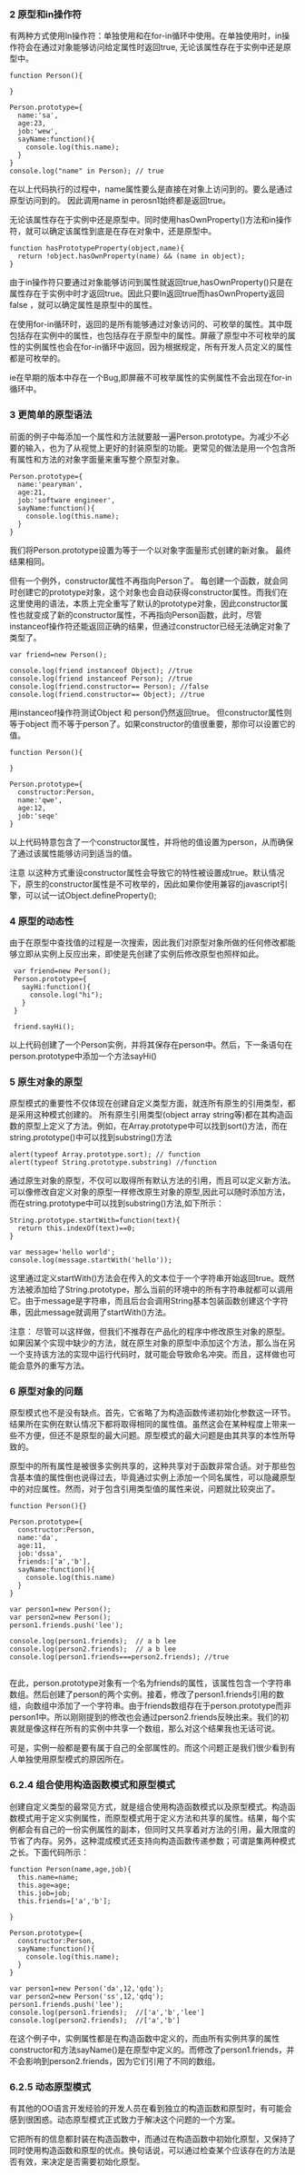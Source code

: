 
### 2 原型和in操作符

有两种方式使用In操作符：单独使用和在for-in循环中使用。在单独使用时，in操作符会在通过对象能够访问给定属性时返回true,
无论该属性存在于实例中还是原型中。


```
function Person(){

}

Person.prototype={
  name:'sa',
  age:23,
  job:'wew',
  sayName:function(){
    console.log(this.name);
  }
}
console.log("name" in Person); // true

```

在以上代码执行的过程中，name属性要么是直接在对象上访问到的。要么是通过原型访问到的。 因此调用name in perosn1始终都是返回true。

无论该属性存在于实例中还是原型中。同时使用hasOwnProperty()方法和in操作符，就可以确定该属性到底是在存在对象中，还是原型中。

```
function hasPrototypeProperty(object,name){
  return !object.hasOwnProperty(name) && (name in object);
}

```

由于in操作符只要通过对象能够访问到属性就返回true,hasOwnProperty()只是在属性存在于实例中时才返回true。因此只要In返回true而hasOwnProperty返回false ，就可以确定属性是原型中的属性。

在使用for-in循环时，返回的是所有能够通过对象访问的、可枚举的属性。其中既包括存在实例中的属性，也包括存在于原型中的属性。屏蔽了原型中不可枚举的属性的实例属性也会在for-in循环中返回，因为根据规定，所有开发人员定义的属性都是可枚举的。


ie在早期的版本中存在一个Bug,即屏蔽不可枚举属性的实例属性不会出现在for-in循环中。



### 3 更简单的原型语法

前面的例子中每添加一个属性和方法就要敲一遍Person.prototype。为减少不必要的输入，也为了从视觉上更好的封装原型的功能。更常见的做法是用一个包含所有属性和方法的对象字面量来重写整个原型对象。

```
Person.prototype={
  name:'pearyman',
  age:21,
  job:'software engineer',
  sayName:function(){
    console.log(this.name);
  }
}

```

我们将Person.prototype设置为等于一个以对象字面量形式创建的新对象。 最终结果相同。

但有一个例外，constructor属性不再指向Person了。   每创建一个函数，就会同时创建它的prototype对象，这个对象也会自动获得constructor属性。而我们在这里使用的语法，本质上完全重写了默认的prototype对象，因此constructor属性也就变成了新的constructor属性，不再指向Person函数，此时，尽管instanceof操作符还能返回正确的结果，但通过constructor已经无法确定对象了类型了。

```
var friend=new Person();

console.log(friend instanceof Object); //true
console.log(friend instanceof Person); //true
console.log(friend.constructor== Person); //false
console.log(friend.constructor== Object); //true

```

用instanceof操作符测试Object 和 person仍然返回true。 但constructor属性则等于object 而不等于person了。如果constructor的值很重要，那你可以设置它的值。

```
function Person(){

}

Person.prototype={
  constructor:Person,
  name:'qwe',
  age:12,
  job:'seqe'
}

```
以上代码特意包含了一个constructor属性，并将他的值设置为person，从而确保了通过该属性能够访问到适当的值。

注意 以这种方式重设constructor属性会导致它的特性被设置成true。默认情况下，原生的constructor属性是不可枚举的，因此如果你使用兼容的javascript引擎，可以试一试Object.defineProperty();



### 4 原型的动态性
由于在原型中查找值的过程是一次搜索，因此我们对原型对象所做的任何修改都能够立即从实例上反应出来，即使是先创建了实例后修改原型也照样如此。

```
 var friend=new Person();
 Person.prototype={
   sayHi:function(){
     console.log("hi");
   }
 }

 friend.sayHi();

```


以上代码创建了一个Person实例，并将其保存在person中。然后，下一条语句在person.prototype中添加一个方法sayHi()



### 5 原生对象的原型

原型模式的重要性不仅体现在创建自定义类型方面，就连所有原生的引用类型，都是采用这种模式创建的。 所有原生引用类型(object array string等)都在其构造函数的原型上定义了方法。例如，在Array.prototype中可以找到sort()方法，而在string.prototype()中可以找到substring()方法


```
alert(typeof Array.prototype.sort); // function
alert(typeof String.prototype.substring) //function

```

通过原生对象的原型，不仅可以取得所有默认方法的引用，而且可以定义新方法。可以像修改自定义对象的原型一样修改原生对象的原型,因此可以随时添加方法，而在string.prototype中可以找到substring()方法,如下所示：


```
String.prototype.startWith=function(text){
  return this.indexOf(text)==0;
}

var message='hello world';
console.log(message.startWith('hello'));

```

这里通过定义startWith()方法会在传入的文本位于一个字符串开始返回true。既然方法被添加给了String.prototype，那么当前的环境中的所有字符串就都可以调用它。由于message是字符串，而且后台会调用String基本包装函数创建这个字符串，因此message就调用了startWith()方法。

注意：  尽管可以这样做，但我们不推荐在产品化的程序中修改原生对象的原型。如果因某个实现中缺少的方法，就在原生对象的原型中添加这个方法，那么当在另一个支持该方法的实现中运行代码时，就可能会导致命名冲突。而且，这样做也可能会意外的重写方法。

### 6 原型对象的问题

原型模式也不是没有缺点。首先，它省略了为构造函数传递初始化参数这一环节。结果所在实例在默认情况下都将取得相同的属性值。虽然这会在某种程度上带来一些不方便，但还不是原型的最大问题。原型模式的最大问题是由其共享的本性所导致的。

原型中的所有属性是被很多实例共享的，这种共享对于函数非常合适。对于那些包含基本值的属性倒也说得过去，毕竟通过实例上添加一个同名属性，可以隐藏原型中的对应属性。然而，对于包含引用类型值的属性来说，问题就比较突出了。

```
function Person(){}

Person.prototype={
  constructor:Person,
  name:'da',
  age:11,
  job:'dssa',
  friends:['a','b'],
  sayName:function(){
    console.log(this.name)
  }
}

var person1=new Person();
var person2=new Person();
person1.friends.push('lee');

console.log(person1.friends);  // a b lee
console.log(person2.friends);  // a b lee
console.log(person1.friends===person2.friends); //true


```

在此，person.prototype对象有一个名为friends的属性，该属性包含一个字符串数组。然后创建了person的两个实例。接着，修改了person1.friends引用的数组，向数组中添加了一个字符串。由于friends数组存在于person.prototype而非person1中。所以刚刚提到的修改也会通过person2.friends反映出来。我们的初衷就是像这样在所有的实例中共享一个数组，那么对这个结果我也无话可说。

可是，实例一般都是要有属于自己的全部属性的。而这个问题正是我们很少看到有人单独使用原型模式的原因所在。

### 6.2.4 组合使用构造函数模式和原型模式

创建自定义类型的最常见方式，就是组合使用构造函数模式以及原型模式。构造函数模式用于定义实例属性，而原型模式用于定义方法和共享的属性。结果，每个实例都会有自己的一份实例属性的副本，但同时又共享着对方法的引用，最大限度的节省了内存。另外，这种混成模式还支持向构造函数传递参数；可谓是集两种模式之长。下面代码所示：


```
function Person(name,age,job){
  this.name=name;
  this.age=age;
  this.job=job;
  this.friends=['a','b'];

}

Person.prototype={
  constructor:Person,
  sayName:function(){
    console.log(this.name);
  }
}

var person1=new Person('da',12,'qdq');
var person2=new Person('ss',12,'qdq');
person1.friends.push('lee');
console.log(person1.friends);  //['a','b','lee']
console.log(person2.friends);  //['a','b']

```

在这个例子中，实例属性都是在构造函数中定义的，而由所有实例共享的属性constructor和方法sayName()是在原型中定义的。而修改了person1.friends，并不会影响到person2.friends，因为它们引用了不同的数组。


### 6.2.5 动态原型模式

有其他的OO语言开发经验的开发人员在看到独立的构造函数和原型时，有可能会感到很困惑。动态原型模式正式致力于解决这个问题的一个方案。

它把所有的信息都封装在构造函数中，而通过在构造函数中初始化原型，又保持了同时使用构造函数和原型的优点。换句话说，可以通过检查某个应该存在的方法是否有效，来决定是否需要初始化原型。

```


```
